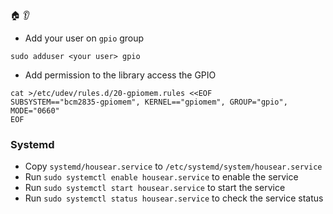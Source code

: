 :house: :ear:

* Add your user on `gpio` group

```shell
sudo adduser <your user> gpio
```

* Add permission to the library access the GPIO

```shell
cat >/etc/udev/rules.d/20-gpiomem.rules <<EOF
SUBSYSTEM=="bcm2835-gpiomem", KERNEL=="gpiomem", GROUP="gpio", MODE="0660"
EOF
```

### Systemd

* Copy `systemd/housear.service` to `/etc/systemd/system/housear.service`
* Run `sudo systemctl enable housear.service` to enable the service
* Run `sudo systemctl start housear.service` to start the service
* Run `sudo systemctl status housear.service` to check the service status
